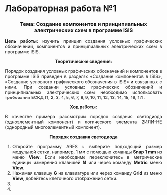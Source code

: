 # Лабораторная работа №1

<div style="text-align:justify;">
<h3 style="text-align:center;">Тема: Создание компонентов и принципиальных электрических схем в программе ISIS</h3>
<p><strong>Цель работы:</strong> изучить принцип создания условных графических обозначений, компонентов и принципиальных электрических схем в программе ISIS.</p>
<center><strong>Теоретические сведения:</strong></center>
<p>Порядок создания условных графических обозначений и компонентов в программе ISIS приведен в разделах «Создание компонентов в ISIS», «Создание условного графического обозначения в ISIS» и связанных с ними. При создании условных графических обозначений и принципиальных электрических схем необходимо использовать требования ЕСКД [1, 2, 3, 4, 5, 6, 7, 8, 9, 10, 11, 12, 13, 14, 15, 16, 17].</p>
<center><strong>Ход работы:</strong></center>
<p>В качестве примера рассмотрим порядок создания светодиода (одноэлементный компонент) и логического элемента 2ИЛИ-НЕ (однородный многоэлементный компонент).</p>
<center><strong>Порядок создания светодиода</strong></center>
<ol>
<li>Откройте программу ARES и выберите подходящий размер модульной сетки, например, 1 мм с помощью команды <strong>Snap 1 mm</strong> из меню <strong>View</strong>. Если необходимо переключитесь в метрические единицы измерения клавишей <strong>M</strong> или через команду <strong>Metric</strong> меню <strong>View</strong>.</li>
<li>Нажимая клавишу <strong>G</strong> на клавиатуре или через команду <strong>Grid</strong> из меню <strong>View</strong>, добейтесь клеточного отображения сетки.</li>
<li></li>
<li></li>
</ol>
</div>

